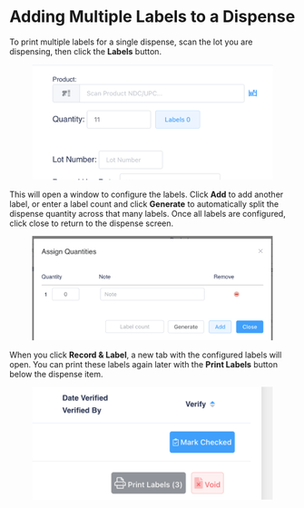 # Adding Multiple Labels to a Dispense

To print multiple labels for a single dispense, scan the lot you are dispensing, then click the **Labels** button.

<figure><img src="../../.gitbook/assets/image (179).png" alt="" width="563"><figcaption></figcaption></figure>

This will open a window to configure the labels. Click **Add** to add another label, or enter a label count and click **Generate** to automatically split the dispense quantity across that many labels. Once all labels are configured, click close to return to the dispense screen.

<figure><img src="../../.gitbook/assets/image (180).png" alt="" width="563"><figcaption></figcaption></figure>

When you click **Record & Label**, a new tab with the configured labels will open. You can print these labels again later with the **Print Labels** button below the dispense item.

<figure><img src="../../.gitbook/assets/image (181).png" alt="" width="563"><figcaption></figcaption></figure>
